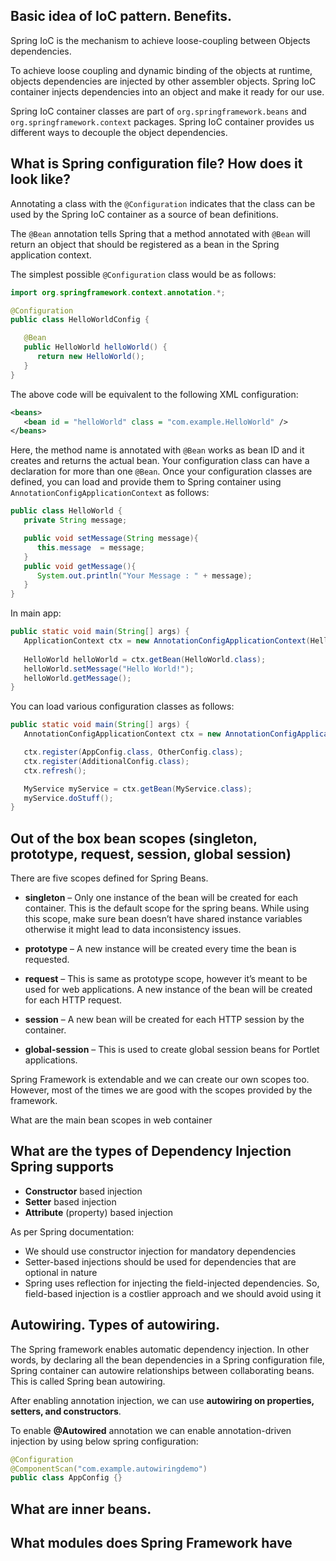 ## Basic idea of IoC pattern. Benefits.

Spring IoC is the mechanism to achieve loose-coupling between Objects dependencies. 

To achieve loose coupling and dynamic binding of the objects at runtime, objects dependencies are injected by other assembler objects. Spring IoC container injects dependencies into an object and make it ready for our use.

Spring IoC container classes are part of `org.springframework.beans` and `org.springframework.context` packages. Spring IoC container provides us different ways to decouple the object dependencies.

## What is Spring configuration file? How does it look like?

Annotating a class with the `@Configuration` indicates that the class can be used by the Spring IoC container as a source of bean definitions. 

The `@Bean` annotation tells Spring that a method annotated with `@Bean` will return an object that should be registered as a bean in the Spring application context. 

The simplest possible `@Configuration` class would be as follows:

```java
import org.springframework.context.annotation.*;

@Configuration
public class HelloWorldConfig {

   @Bean 
   public HelloWorld helloWorld() {
      return new HelloWorld();
   }
}
```

The above code will be equivalent to the following XML configuration:

```xml
<beans>
   <bean id = "helloWorld" class = "com.example.HelloWorld" />
</beans>
```

Here, the method name is annotated with `@Bean` works as bean ID and it creates and returns the actual bean. Your configuration class can have a declaration for more than one `@Bean`. Once your configuration classes are defined, you can load and provide them to Spring container using `AnnotationConfigApplicationContext` as follows:

```java
public class HelloWorld {
   private String message;

   public void setMessage(String message){
      this.message  = message;
   }
   public void getMessage(){
      System.out.println("Your Message : " + message);
   }
}
```

In main app: 

```java
public static void main(String[] args) {
   ApplicationContext ctx = new AnnotationConfigApplicationContext(HelloWorldConfig.class);
   
   HelloWorld helloWorld = ctx.getBean(HelloWorld.class);
   helloWorld.setMessage("Hello World!");
   helloWorld.getMessage();
}
```

You can load various configuration classes as follows:

```java
public static void main(String[] args) {
   AnnotationConfigApplicationContext ctx = new AnnotationConfigApplicationContext();

   ctx.register(AppConfig.class, OtherConfig.class);
   ctx.register(AdditionalConfig.class);
   ctx.refresh();

   MyService myService = ctx.getBean(MyService.class);
   myService.doStuff();
}
```



## Out of the box bean scopes (singleton, prototype, request, session, global session)

There are five scopes defined for Spring Beans.

- **singleton** – Only one instance of the bean will be created for each container. This is the default scope for the spring beans. While using this scope, make sure bean doesn’t have shared instance variables otherwise it might lead to data inconsistency issues.

- **prototype** – A new instance will be created every time the bean is requested.

- **request** – This is same as prototype scope, however it’s meant to be used for web applications. A new instance of the bean will be created for each HTTP request.

- **session** – A new bean will be created for each HTTP session by the container.

- **global-session** – This is used to create global session beans for Portlet applications.

Spring Framework is extendable and we can create our own scopes too. However, most of the times we are good with the scopes provided by the framework.

What are the main bean scopes in web container

## What are the types of Dependency Injection Spring supports

- **Constructor** based injection
- **Setter** based injection
- **Attribute** (property) based injection

As per Spring documentation:
- We should use constructor injection for mandatory dependencies
- Setter-based injections should be used for dependencies that are optional in nature
- Spring uses reflection for injecting the field-injected dependencies. So, field-based injection is a costlier approach and we should avoid using it

## Autowiring. Types of autowiring.

The Spring framework enables automatic dependency injection. In other words, by declaring all the bean dependencies in a Spring configuration file, Spring container can autowire relationships between collaborating beans. This is called Spring bean autowiring.

After enabling annotation injection, we can use **autowiring on properties, setters, and constructors**.

To enable **@Autowired** annotation we can enable annotation-driven injection by using below spring configuration:

```java
@Configuration
@ComponentScan("com.example.autowiringdemo")
public class AppConfig {}
```


## What are inner beans.

## What modules does Spring Framework have
